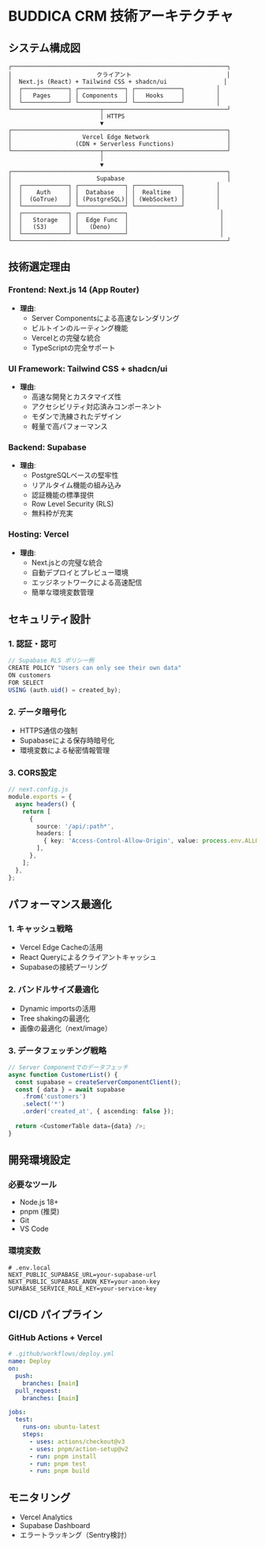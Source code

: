 # BUDDICA CRM 技術アーキテクチャ

## システム構成図

```
┌─────────────────────────────────────────────────────────────┐
│                        クライアント                           │
│  Next.js (React) + Tailwind CSS + shadcn/ui                │
│  ┌─────────────┐ ┌─────────────┐ ┌─────────────┐         │
│  │   Pages     │ │ Components  │ │   Hooks     │         │
│  └─────────────┘ └─────────────┘ └─────────────┘         │
└─────────────────────────┬───────────────────────────────────┘
                          │ HTTPS
                          ▼
┌─────────────────────────────────────────────────────────────┐
│                    Vercel Edge Network                      │
│                  (CDN + Serverless Functions)               │
└─────────────────────────┬───────────────────────────────────┘
                          │
                          ▼
┌─────────────────────────────────────────────────────────────┐
│                        Supabase                             │
│  ┌─────────────┐ ┌─────────────┐ ┌─────────────┐         │
│  │    Auth     │ │  Database   │ │  Realtime   │         │
│  │  (GoTrue)   │ │ (PostgreSQL)│ │ (WebSocket) │         │
│  └─────────────┘ └─────────────┘ └─────────────┘         │
│  ┌─────────────┐ ┌─────────────┐                          │
│  │   Storage   │ │  Edge Func  │                          │
│  │   (S3)      │ │   (Deno)    │                          │
│  └─────────────┘ └─────────────┘                          │
└─────────────────────────────────────────────────────────────┘
```

## 技術選定理由

### Frontend: Next.js 14 (App Router)
- **理由**: 
  - Server Componentsによる高速なレンダリング
  - ビルトインのルーティング機能
  - Vercelとの完璧な統合
  - TypeScriptの完全サポート

### UI Framework: Tailwind CSS + shadcn/ui
- **理由**:
  - 高速な開発とカスタマイズ性
  - アクセシビリティ対応済みコンポーネント
  - モダンで洗練されたデザイン
  - 軽量で高パフォーマンス

### Backend: Supabase
- **理由**:
  - PostgreSQLベースの堅牢性
  - リアルタイム機能の組み込み
  - 認証機能の標準提供
  - Row Level Security (RLS)
  - 無料枠が充実

### Hosting: Vercel
- **理由**:
  - Next.jsとの完璧な統合
  - 自動デプロイとプレビュー環境
  - エッジネットワークによる高速配信
  - 簡単な環境変数管理

## セキュリティ設計

### 1. 認証・認可
```typescript
// Supabase RLS ポリシー例
CREATE POLICY "Users can only see their own data"
ON customers
FOR SELECT
USING (auth.uid() = created_by);
```

### 2. データ暗号化
- HTTPS通信の強制
- Supabaseによる保存時暗号化
- 環境変数による秘密情報管理

### 3. CORS設定
```typescript
// next.config.js
module.exports = {
  async headers() {
    return [
      {
        source: '/api/:path*',
        headers: [
          { key: 'Access-Control-Allow-Origin', value: process.env.ALLOWED_ORIGIN },
        ],
      },
    ];
  },
};
```

## パフォーマンス最適化

### 1. キャッシュ戦略
- Vercel Edge Cacheの活用
- React Queryによるクライアントキャッシュ
- Supabaseの接続プーリング

### 2. バンドルサイズ最適化
- Dynamic importsの活用
- Tree shakingの最適化
- 画像の最適化（next/image）

### 3. データフェッチング戦略
```typescript
// Server Componentでのデータフェッチ
async function CustomerList() {
  const supabase = createServerComponentClient();
  const { data } = await supabase
    .from('customers')
    .select('*')
    .order('created_at', { ascending: false });
  
  return <CustomerTable data={data} />;
}
```

## 開発環境設定

### 必要なツール
- Node.js 18+
- pnpm (推奨)
- Git
- VS Code

### 環境変数
```env
# .env.local
NEXT_PUBLIC_SUPABASE_URL=your-supabase-url
NEXT_PUBLIC_SUPABASE_ANON_KEY=your-anon-key
SUPABASE_SERVICE_ROLE_KEY=your-service-key
```

## CI/CD パイプライン

### GitHub Actions + Vercel
```yaml
# .github/workflows/deploy.yml
name: Deploy
on:
  push:
    branches: [main]
  pull_request:
    branches: [main]

jobs:
  test:
    runs-on: ubuntu-latest
    steps:
      - uses: actions/checkout@v3
      - uses: pnpm/action-setup@v2
      - run: pnpm install
      - run: pnpm test
      - run: pnpm build
```

## モニタリング
- Vercel Analytics
- Supabase Dashboard
- エラートラッキング（Sentry検討）